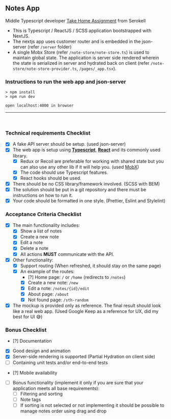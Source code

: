## Notes App
Middle Typescript developer [Take Home Assignment](https://github.com/serokell/frontend-task-react) from Serokell

- This is Typescript / ReactJS / SCSS application bootstrapped with NextJS.
- The nextjs app uses customer router and is embedded in the json-server (refer `/server` folder)
- A single Mobx Store (refer `/note-store/note-store.ts`) is used to maintain global state. The application is server side rendered wherein the state is serialized in server and hydrated back on client (refer `/note-store/note-store-provider.ts`, `/pages/_app.tsx`).


### Instructions to run the web app and json-server 

```
> npm install
> npm run dev

open localhost:4000 in browser
```

<hr/>
<br/>

### Technical requirements Checklist

- [x] A fake API server should be setup. (used json-server)
- [x] The web app is setup using [__Typescript__](https://www.typescriptlang.org/),
   [__React__](https://reactjs.org/) and its commonly used library.
    - [x] Redux or Recoil are preferable for working with shared state but you can also use any other lib if it will help you. (used [MobX](https://mobx.js.org/))
    - [x] The code should use Typescript features.
    - [x] React hooks should be used.
- [x] There should be no CSS library/framework involved. (SCSS with BEM)
- [x] The solution should be put in a git repository and there must be instructions on how to run it.
- [x] Your code should be formatted in one style. (Prettier, Eslint and Stylelint)

### Acceptance Criteria Checklist

- [x] The main functionality includes:
    - [x] Show a list of notes
    - [x] Create a new note
    - [x] Edit a note
    - [x] Delete a note
    - [x] All actions __MUST__ communicate with the API.
- [x] Other functionality:
    - [x] Support routing (When refreshed, it should stay on the same page)
    - [x] An example of the routes:
        - [?] Home page: `/` or `/home` (redirects to `/notes`)
        - [x] Create a new note: `/new`
        - [x] Edit a note: `/notes/{id}/edit`
        - [x] About page: `/about`
        - [x] Not found page: `/sth-random`
- [x] The mockup is provided only as reference. The final result should look like a real web app. (Used Google Keep as a reference for UX, did my best for UI 😅)

### Bonus Checklist

- [?] Documentation
- [x] Good design and animation
- [x] Server-side rendering is supported (Partial Hydration on client side)
- [ ] Containing unit tests and/or end-to-end tests
- [?] Mobile availability
- [ ] Bonus functionality (implement it only if you are sure that your application meets all base
   requirements):
    - [ ] Filtering and sorting
    - [ ] Note tags
    - [ ] If sorting is not selected or not implementing it should be possible to manage notes order
      using drag and drop
